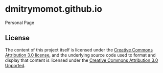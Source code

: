 # dmitrymomot.github.io
Personal Page

## License

The content of this project itself is licensed under the [Creative Commons Attribution 3.0 license](http://creativecommons.org/licenses/by/3.0/us/deed.en_US), and the underlying source code used to format and display that content is licensed under the [Creative Commons Attribution 3.0 Unported](https://github.com/hivickylai/hugo-theme-sam/blob/master/LICENSE.txt).
